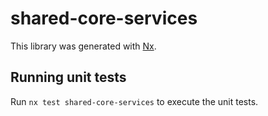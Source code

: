 # shared-core-services

This library was generated with [Nx](https://nx.dev).

## Running unit tests

Run `nx test shared-core-services` to execute the unit tests.
